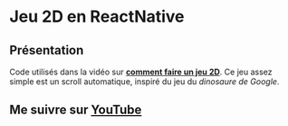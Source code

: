 # Jeu 2D en ReactNative 

## Présentation

Code utilisés dans la vidéo sur **[comment faire un jeu 2D](https://youtu.be/Gp82USBus8s "Voir la vidéo")**.
Ce jeu assez simple est un scroll automatique, inspiré du jeu du *dinosaure de Google*.

## Me suivre sur **[YouTube](https://www.youtube.com/th%C3%A9orisons/?sub_confirmation=1 "Mon YouTube")**
